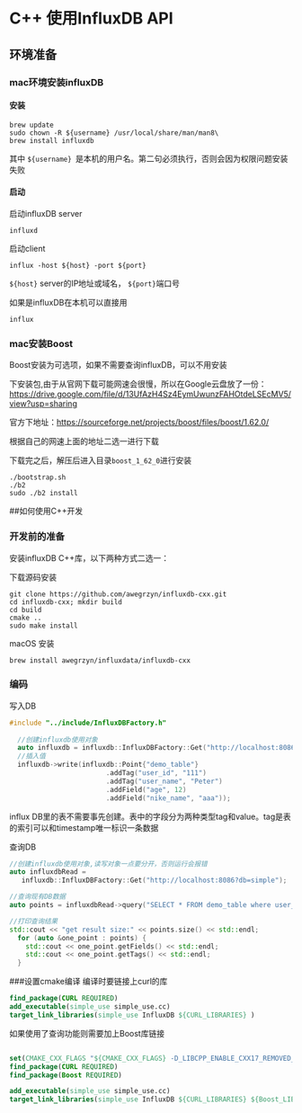 # C++ 使用InfluxDB API
## 环境准备
### mac环境安装influxDB
#### 安装
```shell script
brew update
sudo chown -R ${username} /usr/local/share/man/man8\
brew install influxdb
```
其中 `${username} `是本机的用户名。第二句必须执行，否则会因为权限问题安装失败
#### 启动
启动influxDB server
```shell script
influxd
```
启动client
```shell script
influx -host ${host} -port ${port}
```

`${host}` server的IP地址或域名， `${port}`端口号

如果是influxDB在本机可以直接用
```
influx
```

### mac安装Boost
Boost安装为可选项，如果不需要查询influxDB，可以不用安装

下安装包,由于从官网下载可能网速会很慢，所以在Google云盘放了一份：
https://drive.google.com/file/d/13UfAzH4Sz4EymUwunzFAHOtdeLSEcMV5/view?usp=sharing

官方下地址：https://sourceforge.net/projects/boost/files/boost/1.62.0/

根据自己的网速上面的地址二选一进行下载

下载完之后，解压后进入目录`boost_1_62_0`进行安装

```shell script
./bootstrap.sh
./b2
sudo ./b2 install
```

##如何使用C++开发
### 开发前的准备
安装influxDB C++库，以下两种方式二选一：

下载源码安装
```shell script
git clone https://github.com/awegrzyn/influxdb-cxx.git
cd influxdb-cxx; mkdir build
cd build
cmake ..
sudo make install
```

macOS 安装
```shell script
brew install awegrzyn/influxdata/influxdb-cxx
```

### 编码

写入DB
```c++
#include "../include/InfluxDBFactory.h"
  
  //创建influxdb使用对象
  auto influxdb = influxdb::InfluxDBFactory::Get("http://localhost:8086/?db=simple");
  //插入值
  influxdb->write(influxdb::Point{"demo_table"}
                        .addTag("user_id", "111")
                        .addTag("user_name", "Peter")
                        .addField("age", 12)
                        .addField("nike_name", "aaa"));
```

influx DB里的表不需要事先创建。表中的字段分为两种类型tag和value。tag是表的索引可以和timestamp唯一标识一条数据

查询DB
```C++
//创建influxdb使用对象,读写对象一点要分开，否则运行会报错
auto influxdbRead =
   influxdb::InfluxDBFactory::Get("http://localhost:8086?db=simple");

//查询现有DB数据
auto points = influxdbRead->query("SELECT * FROM demo_table where user_id='111' and user_name='Peter'");

//打印查询结果
std::cout << "get result size:" << points.size() << std::endl;
  for (auto &one_point : points) {
    std::cout << one_point.getFields() << std::endl;
    std::cout << one_point.getTags() << std::endl;
  }
```

###设置cmake编译
编译时要链接上curl的库

```cmake
find_package(CURL REQUIRED)
add_executable(simple_use simple_use.cc)
target_link_libraries(simple_use InfluxDB ${CURL_LIBRARIES} )
```

如果使用了查询功能则需要加上Boost库链接

```cmake

set(CMAKE_CXX_FLAGS "${CMAKE_CXX_FLAGS} -D_LIBCPP_ENABLE_CXX17_REMOVED_AUTO_PTR" )
find_package(CURL REQUIRED)
find_package(Boost REQUIRED)

add_executable(simple_use simple_use.cc)
target_link_libraries(simple_use InfluxDB ${CURL_LIBRARIES} ${Boost_LIBRARIES} )
```
























